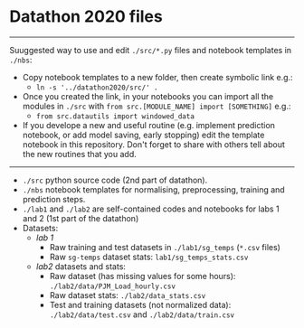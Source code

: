 # Datathon 2020 files
---

Suuggested way to use and edit `./src/*.py` files and notebook templates in `./nbs`:
- Copy notebook templates to a new folder, then create symbolic link e.g.:
    - `ln -s '../datathon2020/src/' .`
- Once you created the link, in your notebooks you can import all the modules in `./src` with `from src.[MODULE_NAME] import [SOMETHING]` e.g.:
    - `from src.datautils import windowed_data`
- If you develope a new and useful routine (e.g. implement prediction notebook, or add model saving, early stopping) edit the template notebook in this repository. Don't forget to share with others tell about the new routines that you add.

---
- `./src` python source code (2nd part of datathon).
- `./nbs` notebook templates for normalising, preprocessing, training and prediction steps.
- `./lab1` and `./lab2` are self-contained codes and notebooks for labs 1 and 2 (1st part of the datathon)
- Datasets:
    - _lab 1_
        - Raw training and test datasets in `./lab1/sg_temps` (`*.csv` files)
        - Raw `sg-temps` dataset stats: `lab1/sg_temps_stats.csv`
    - _lab2_  datasets and stats:
        - Raw dataset (has missing values for some hours): `./lab2/data/PJM_Load_hourly.csv`
        - Raw dataset stats: `./lab2/data_stats.csv`
        - Test and training datasets (not normalized data): `./lab2/data/test.csv` and `./lab2/data/train.csv`



